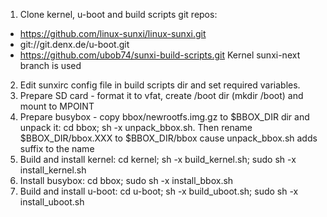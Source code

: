 1. Clone kernel, u-boot and build scripts git repos:
 - https://github.com/linux-sunxi/linux-sunxi.git
 - git://git.denx.de/u-boot.git
 - https://github.com/ubob74/sunxi-build-scripts.git
   Kernel sunxi-next branch is used
2. Edit sunxirc config file in build scripts dir and set required variables.
3. Prepare SD card - format it to vfat, create /boot dir (mkdir /boot) and mount to MPOINT
4. Prepare busybox - copy bbox/newrootfs.img.gz to $BBOX_DIR dir and unpack it: cd bbox; sh -x unpack_bbox.sh.
   Then rename $BBOX_DIR/bbox.XXX to $BBOX_DIR/bbox cause unpack_bbox.sh adds suffix to the name
5. Build and install kernel: cd kernel; sh -x build_kernel.sh; sudo sh -x install_kernel.sh
6. Install busybox: cd bbox; sudo sh -x install_bbox.sh
7. Build and install u-boot: cd u-boot; sh -x build_uboot.sh; sudo sh -x install_uboot.sh
